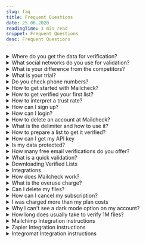 ```yaml
---
slug: faq
title: Frequent Questions
date: 25.06.2020
readingTime: 1 min read
snippet: Frequent Questions
desc: Frequent Questions
---
```


<div class="accordion-column left">
<details> 
    <summary>Where do you get the data for verification?</summary>

We take the data from public sources, system search, social networks, and open databases available online.

</details>

<details> 
    <summary>What social networks do you use for validation?</summary>

We use - Google, Gravatar, Linkedin, Facebook, etc.

</details>

<details> 
    <summary>What is your difference from the competitors?</summary>

The main difference from our competitors is that we do not use only the automatic search and validation but we provide manual moderation, so we use all the power of social networks and search engines for more in-depth validation.

</details>

<details> 
    <summary>What is your trial?</summary>

We let our customers potentially feel the difference by verifying 10 emails FOR FREE without adding a payment method and increase the number of verifications up to 100 emails with the payment method added.

</details>

<details> 
    <summary>Do you check phone numbers?</summary>

We are currently testing a beta version of our phone base validations. But it is available in manual mode. In order to check the phone base, please [contact our support team](mailto:support+faq@mailcheck.co).

</details>

<details> 
    <summary>How to get started with Mailcheck?</summary>

**Step 1** Go to [login](https://app.mailcheck.co/auth/login) and create an account. Our registration process is one of the easiest in the known systems

**Step 2** Set your email address and password

**Step 3** Fill in your profile information or Skip if you don't have time

**Step 4** Choose the plan you want to go with or skip if you don't have time

**Step 5** Set your billing information ( in case you didn't choose a plan, you can still go with "Free Tier" 100 emails for free). We have two scenarios if you want a free tier

1. 10 emails if you didn't set your card
2. 100 emails if your card details were provided (we don't charge you anything unless you previously has chosen a plan)

**Step 6** Ta da! You are in

**Step 7** If you have any questions, always [ping our support team](mailto:support+faq@mailcheck.co)

</details>

<details> 
    <summary>How to get verified your first list?</summary>

**Step 1** If you have data collected in .csv, .tsv formats, feel free to click "Upload"

**Step 2** Drag and drop your file or choose from your computer

**Step 3** specify a delimiter (choose one column with emails only)

**Step 4** send a file for the validation

**Step 5** go to the uploaded files and click "Process"

**Step 6** When the file processed, you will receive results as the download button inside the site or via email

</details>

<details> 
    <summary>How to interpret a trust rate?</summary>

- Emails with a trust rate of 0-49% are Risky and most likely INVALID, we don't recommend using them
- Emails with a trust rate of 50-100% are VALID, feel free to use them

</details>

<details> 
    <summary>How can I sign up?</summary>

**Step 1** We made our service so easy, that no extra confirmation required, simply set your email and password to register

**Step 2** Use your Google, facebook account to register with us

</details>

<details> 
    <summary>How can I login?</summary>

**Step 1** Fill in email/password

**Step 1** Log in using Google or Facebook

</details>

<details> 
    <summary>How to delete an account at Mailcheck?</summary>

If you want to delete account because of the uploaded database, you can simply hide all of the info or [contact support](mailto:support+faq@mailcheck.co) so your account can be deactivated

</details>

<details> 
    <summary>What is the delimiter and how to use it?</summary>

A delimiter is the comma character, which acts as a field delimiter, we ask to set it in order to validate the chosen column, NOTE it only has to be an email column

</details>

<details> 
    <summary>How to prepare a list to get it verified?</summary>

If you data in Google Sheets or Excel you can export them to .csv and upload to your Mailcheck account

</details>
</div>

<div class="accordion-column right">
<details> 
    <summary>How can I get my API key</summary>

A step-by-step guide to [API key creation](/create-api-key)

</details>

<details> 
    <summary>Is my data protected?</summary>

All information about our users is protected by Google systems, we do really care about privacy and that's why never share any data due to the GDPR compliance.

</details>

<details> 
    <summary>How many free email verifications do you offer?</summary>

We allow 100 free email validations if the billing information was verified, and 10 free email validations if the payment details weren't provided

- with card 100 emails
- without card 10 emails

</details>

<details> 
    <summary>What is a quick validation?</summary>

Quick validation aimed to help our customers to verify a single email without loading the complete .csv file, it helps to save time and get the result right away. You can quickly validate your email [here](https://app.mailcheck.co/dashboard/)

</details>

<details> 
    <summary>Downloading Verified Lists</summary>

We send the results via [dashboard](https://app.mailcheck.co/dashboard/my_files) as well as an email notification, all you need to do is to click on "Download" sign or button and save on your Computer to preview

</details>

<details> 
    <summary>Integrations</summary>

As of now, we are developing Mailchimp integration.

</details>

<details> 
    <summary>How does Mailcheck work?</summary>

Mailcheck is one place where you can validate all of your emails. Besides the plans we offer, we also don't set the limits for email validations on paid plans, while processing an overcharge. Imagine you have a list of 1200 emails and currently purchased a "PRO" plan. Since the PRO plan includes 1000 emails, we will do 200 email validation and at the end of the billing cycle will inform about the overcharge. Overuse charge: $0.005 for the PRO plan For more please visit
[payment plans](https://app.mailcheck.co/dashboard/payment_plans) or [contact our support team](mailto:support+faq@mailcheck.co)

</details>

<details> 
    <summary>What is the overuse charge?</summary>

Since Mailcheck doesn't set any limits for the verification we allow our clients under the paid subscriptions to verify as many emails as they can, overuse charge applies when the plan limited was used up. For example, the overuse charge for the PRO = **$0.005** Agency = **$0.004** Enterprise = **$0.003** The bigger plan you choose the lower overuse charge can be

</details>

<details> 
    <summary>Can I delete my files?</summary>

In the Mailcheck we allow our clients to hide their data, just follow the link [my files](https://app.mailcheck.co/dashboard/my_files) and choose "X" sign next to each file

</details>

<details> 
    <summary>How can I cancel my subscription?</summary>

In order to cancel a subscription, please [contact our support team](mailto:support+faq@mailcheck.co).

</details>

<details> 
    <summary>I was charged more than my plan costs</summary>

Mailcheck works on a subscription basis and if you have any of the paid plans (PRO, AGENCY, ENTERPRISE, LEGENDARY) so you are able to verify more emails than you have according to your plan, to receive more detailed information, please [contact our support team](mailto:support+faq@mailcheck.co).

</details>

<details> 
    <summary>Why I can't see a dark mode option on my account?</summary>

We apply Dark Mode only for those users who have purchased paid plans and planning to develop more features

</details>

<details> 
    <summary>How long does usually take to verify 1M files?</summary>

It depends but usually takes around 20min-60min just because our innovative technology allows making in-depth validation and run the data through multiply sources making sure we give the most accurate answer.

</details>

<details> 
    <summary>Mailchimp Integration instructions</summary>

Step by step guide on how to use [Mailchimp](/mailchimp-integration)

</details>

<details> 
    <summary>Zapier Integration instructions</summary>

A step-by-step guide to integrate Mailcheck with daily services using [Zapier](/zapier-integration)

</details>

<details> 
    <summary>Integromat Integration instructions</summary>

A step-by-step guide to integrate Mailcheck with daily services using [Integromat](/integromat-integration)

</details>
</div>
